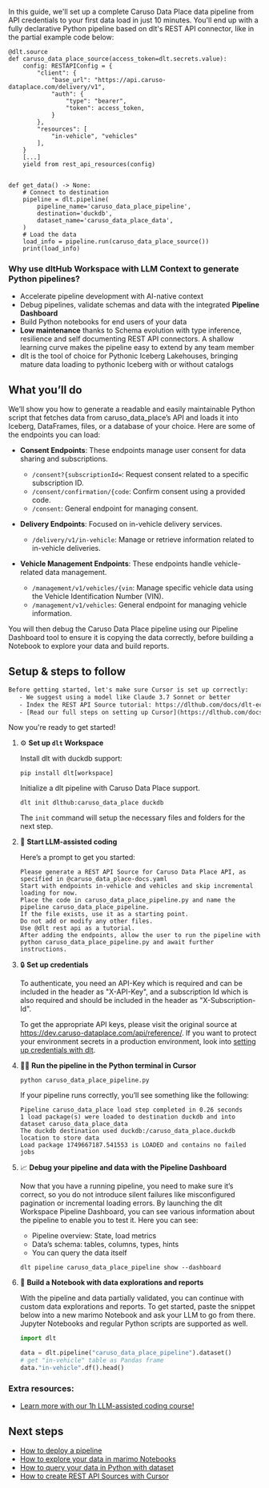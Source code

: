 In this guide, we'll set up a complete Caruso Data Place data pipeline from API credentials to your first data load in just 10 minutes. You'll end up with a fully declarative Python pipeline based on dlt's REST API connector, like in the partial example code below:

```python-outcome
@dlt.source
def caruso_data_place_source(access_token=dlt.secrets.value):
    config: RESTAPIConfig = {
        "client": {
            "base_url": "https://api.caruso-dataplace.com/delivery/v1",
            "auth": {
                "type": "bearer",
                "token": access_token,
            }
        },
        "resources": [
            "in-vehicle", "vehicles"
        ],
    }
    [...]
    yield from rest_api_resources(config)


def get_data() -> None:
    # Connect to destination
    pipeline = dlt.pipeline(
        pipeline_name='caruso_data_place_pipeline',
        destination='duckdb',
        dataset_name='caruso_data_place_data', 
    )
    # Load the data
    load_info = pipeline.run(caruso_data_place_source())
    print(load_info) 
```

### Why use dltHub Workspace with LLM Context to generate Python pipelines?

- Accelerate pipeline development with AI-native context
- Debug pipelines, validate schemas and data with the integrated **Pipeline Dashboard**
- Build Python notebooks for end users of your data
- **Low maintenance** thanks to Schema evolution with type inference, resilience and self documenting REST API connectors. A shallow learning curve makes the pipeline easy to extend by any team member
- dlt is the tool of choice for Pythonic Iceberg Lakehouses, bringing mature data loading to pythonic Iceberg with or without catalogs

## What you’ll do

We’ll show you how to generate a readable and easily maintainable Python script that fetches data from caruso_data_place’s API and loads it into Iceberg, DataFrames, files, or a database of your choice. Here are some of the endpoints you can load:

- **Consent Endpoints**: These endpoints manage user consent for data sharing and subscriptions.
  - `/consent?{subscriptionId=`: Request consent related to a specific subscription ID.
  - `/consent/confirmation/{code`: Confirm consent using a provided code.
  - `/consent`: General endpoint for managing consent.

- **Delivery Endpoints**: Focused on in-vehicle delivery services.
  - `/delivery/v1/in-vehicle`: Manage or retrieve information related to in-vehicle deliveries.

- **Vehicle Management Endpoints**: These endpoints handle vehicle-related data management.
  - `/management/v1/vehicles/{vin`: Manage specific vehicle data using the Vehicle Identification Number (VIN).
  - `/management/v1/vehicles`: General endpoint for managing vehicle information.

You will then debug the Caruso Data Place pipeline using our Pipeline Dashboard tool to ensure it is copying the data correctly, before building a Notebook to explore your data and build reports.

## Setup & steps to follow

```default
Before getting started, let's make sure Cursor is set up correctly:
   - We suggest using a model like Claude 3.7 Sonnet or better
   - Index the REST API Source tutorial: https://dlthub.com/docs/dlt-ecosystem/verified-sources/rest_api/ and add it to context as **@dlt rest api**
   - [Read our full steps on setting up Cursor](https://dlthub.com/docs/dlt-ecosystem/llm-tooling/cursor-restapi#23-configuring-cursor-with-documentation)
```

Now you're ready to get started!

1. ⚙️ **Set up `dlt` Workspace**
    
    Install dlt with duckdb support:
    ```shell
    pip install dlt[workspace]
    ```

    Initialize a dlt pipeline with Caruso Data Place support.
    ```shell
    dlt init dlthub:caruso_data_place duckdb
    ```

    The `init` command will setup the necessary files and folders for the next step.
    
2. 🤠 **Start LLM-assisted coding**
    
    Here’s a prompt to get you started:
    
    ```prompt
    Please generate a REST API Source for Caruso Data Place API, as specified in @caruso_data_place-docs.yaml 
    Start with endpoints in-vehicle and vehicles and skip incremental loading for now. 
    Place the code in caruso_data_place_pipeline.py and name the pipeline caruso_data_place_pipeline. 
    If the file exists, use it as a starting point. 
    Do not add or modify any other files. 
    Use @dlt rest api as a tutorial. 
    After adding the endpoints, allow the user to run the pipeline with python caruso_data_place_pipeline.py and await further instructions.
    ```

    
3. 🔒 **Set up credentials** 
    
    To authenticate, you need an API-Key which is required and can be included in the header as "X-API-Key", and a subscription Id which is also required and should be included in the header as "X-Subscription-Id".
    
    To get the appropriate API keys, please visit the original source at https://dev.caruso-dataplace.com/api/reference/.
    If you want to protect your environment secrets in a production environment, look into [setting up credentials with dlt](https://dlthub.com/docs/walkthroughs/add_credentials).
    
4. 🏃‍♀️ **Run the pipeline in the Python terminal in Cursor**
    
    ```shell
    python caruso_data_place_pipeline.py
    ```
    
    If your pipeline runs correctly, you’ll see something like the following:
    
    ```shell
    Pipeline caruso_data_place load step completed in 0.26 seconds
    1 load package(s) were loaded to destination duckdb and into dataset caruso_data_place_data
    The duckdb destination used duckdb:/caruso_data_place.duckdb location to store data
    Load package 1749667187.541553 is LOADED and contains no failed jobs
    ```
    
5. 📈 **Debug your pipeline and data with the Pipeline Dashboard**

    Now that you have a running pipeline, you need to make sure it’s correct, so you do not introduce silent failures like misconfigured pagination or incremental loading errors. By launching the dlt Workspace Pipeline Dashboard, you can see various information about the pipeline to enable you to test it. Here you can see:
    - Pipeline overview: State, load metrics
    - Data’s schema: tables, columns, types, hints
    - You can query the data itself
    
    ```shell
    dlt pipeline caruso_data_place_pipeline show --dashboard
    ```
    
6. 🐍 **Build a Notebook with data explorations and reports**

    With the pipeline and data partially validated, you can continue with custom data explorations and reports. To get started, paste the snippet below into a new marimo Notebook and ask your LLM to go from there. Jupyter Notebooks and regular Python scripts are supported as well.

    
    ```python
    import dlt

   data = dlt.pipeline("caruso_data_place_pipeline").dataset()
   # get "in-vehicle" table as Pandas frame
   data."in-vehicle".df().head()
    ```

### Extra resources:

- [Learn more with our 1h LLM-assisted coding course!](https://www.youtube.com/watch?v=GGid70rnJuM)

## Next steps

- [How to deploy a pipeline](https://dlthub.com/docs/walkthroughs/deploy-a-pipeline)
- [How to explore your data in marimo Notebooks](https://dlthub.com/docs/general-usage/dataset-access/marimo)
- [How to query your data in Python with dataset](https://dlthub.com/docs/general-usage/dataset-access/dataset)
- [How to create REST API Sources with Cursor](https://dlthub.com/docs/dlt-ecosystem/llm-tooling/cursor-restapi)